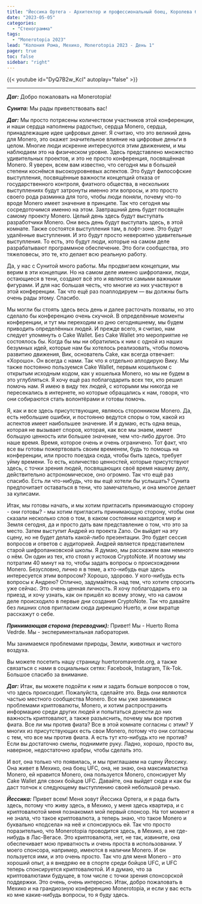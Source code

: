 ```yaml
---
title: "Йессика Ортега - Архитектор и профессиональный боец, Королева бойцов Monero"
date: "2023-05-05"
categories:
  - "Стенограмма"
tags:
  - "Monerotopia 2023"
lead: "Колония Рома, Мехико, Monerotopia 2023 - День 1"
pager: true
toc: false
sidebar: "right"
---
```


{{< youtube id="DyQ7B2w_KcI" autoplay="false" >}}

---

_**Даг:**_ Добро пожаловать на Monerotopia!

_**Сунита:**_ Мы рады приветствовать вас!

_**Даг:**_ Мы просто потрясены количеством участников этой конференции, и наши сердца наполнены радостью, сердца Monero, сердца, принадлежащие идее цифровых денег. Я считаю, что это великий день для Monero, это окажет значительное влияние на цифровые деньги в целом. Многие люди искренне интересуются этим движением, и мы наблюдаем это на физическом уровне. Здесь представлено множество удивительных проектов, и это не просто конференция, посвящённая Monero. Я уверен, всем вам известно, что сегодня мы в большей степени коснёмся высокоуровневых аспектов. Это будут философские выступления, посвящённые важности концепций отказа от государственного контроля, фиатного общества, в нескольких выступлениях будут затронуты именно эти вопросы, и это просто своего рода разминка для того, чтобы люди поняли, почему что-то вроде Monero имеет значение в принципе. Так что сегодня мы сосредоточимся именно на этом. Завтрашний день будет посвящён самому проекту Monero. Целый день здесь будут выступать разработчики Monero. Они весь день будут выступать здесь, в этой комнате. Также состоятся выступления там, в лофт-зоне. Это будут удалённые выступления. И это будут просто невероятно удивительные выступления. То есть, это будут люди, которые на самом деле разрабатывают программное обеспечение. Это боги сообщества, это тяжеловесы, это те, кто делает всю реальную работу.

Да, у нас с Сунитой много работы. Мы продвигаем концепции, мы верим в эти концепции. Но на самом деле именно шифропанки, люди, остающиеся в тени, создают всё это и являются самыми важными фигурами. И для нас большая честь, что многие из них участвуют в этой конференции. Так что ещё раз поаплодируем — вы должны быть очень рады этому. Спасибо.

Мы могли бы стоять здесь весь день и далее расточать похвалы, но это сделало бы конференцию очень скучной. В определённые моменты конференции, и тут мы переходим ко дню сегодняшнему, мы будем приводить определённых людей. И прежде всего, я считаю, нам следует упомянуть о Cake Wallet. Без Cake Wallet это мероприятие не состоялось бы. Когда бы мы ни обратились к ним с одной из наших безумных идей, которые нам бы хотелось реализовать, чтобы помочь развитию движения, Вик, основатель Cake, как всегда отвечает: «Хорошо». Он всегда с нами. Так что я отдельно аплодирую Вику. Мы также постоянно пользуемся Cake Wallet, первым кошельком с открытым исходным кодом, как у кошелька Monero, но мы не будем в это углубляться. Я хочу ещё раз поблагодарить всех тех, кто решил помочь нам. Я имею в виду тех людей, с которыми мы никогда не пересекались в интернете, но которые обращались к нам, говоря, что они собираются стать волонтёрами и готовы помочь.

Я, как и все здесь присутствующие, являюсь сторонником Monero. Да, есть небольшие ошибки, и постоянно ведутся споры о том, какой из аспектов имеет наибольшее значение. И я думаю, есть одна вещь, которая не вызывает споров, которая, как все мы знаем, имеет большую ценность или большее значение, чем что-либо другое. Это наше время. Время, которое очень и очень ограничено. Тот факт, что все вы готовы пожертвовать своим временем, будь то помощь на конференции, или просто поездка сюда, чтобы быть здесь, требует уйму времени. То есть, количество ценностей, которые присутствуют здесь, с точки зрения людей, посвящающих своё время нашему делу, действительно астрономическое, оно огромно. Так что ещё раз спасибо. Есть ли что-нибудь, что вы ещё хотели бы услышать? Сунита предпочитает оставаться в тени, что замечательно, и она многое делает за кулисами.

Итак, мы готовы начать, и мы хотим пригласить принимающую сторону - они готовы? - мы хотим пригласить принимающую сторону, чтобы они сказали несколько слов о том, в каком состоянии находится мир и Земля сегодня, да и просто дать вам представление о том, что это за место. Затем выступит Андрей из проекта Zano. Он выйдет на эту сцену, но не будет делать какой-либо презентации. Это будет сессия вопросов и ответов с аудиторией. Андрей является представителем старой шифропанковской школы. Я думаю, мы расскажем вам немного о нём. Он один из тех, кто стоял у истоков CryptoNote. И поэтому мы потратим 40 минут на то, чтобы задать вопросы о происхождении Monero. Безусловно, лично я в теме, а кто-нибудь еще здесь интересуется этим вопросом? Хорошо, здорово. У кого-нибудь есть вопросы к Андрею? Отлично, задумайтесь над тем, что хотите спросить уже сейчас. Это очень ценная личность. Я хочу поблагодарить его за приезд, и хочу узнать, как он пришёл ко всему этому, что на самом деле происходило в первые дни создания CryptoNote. Так что давайте без лишних слов пригласим сюда дирекцию Huerto, и они вкратце расскажут о себе.

_**Принимающая сторона (переводчик):**_ Привет! Мы - Huerto Roma Vedrde. Мы - экспериментальная лаборатория.

Мы занимаемся проблемами природы, Земли, животных и чистого воздуха.

Вы можете посетить нашу страницу huertoromaverde.org, а также связаться с нами в социальных сетях: Facebook, Instagram, Tik-Tok. Большое спасибо за внимание.

_**Даг:**_ Итак, вы можете подойти к ним и задать больше вопросов о том, что здесь происходит. Пожалуйста, сделайте это. Ведь они являются частью местного сообщества Monero. Все мы уже занимаемся проблемами криптовалюты, Monero, и хотим распространить информацию среди других людей и попытаться донести до них важность криптовалют, а также разъяснить, почему мы все против фиата. Все ли мы против фиата? Все в этой комнате согласны с этим? У многих из присутствующих есть свои Monero, потому что они согласны с тем, что все мы против фиата. А есть тут кто-нибудь кто не против? Если вы достаточно смелы, поднимите руку. Ладно, хорошо, просто вы, наверное, недостаточно храбры, чтобы сделать это.

И вот, она только что появилась, и мы приглашаем на сцену Йессику. Она живет в Мехико, она боец UFC, она, не знаю, она максималистка Monero, ей нравится Monero, она пользуется Monero, спонсирует My Cake Wallet для своих бойцов UFC. Давайте, она выйдет сюда и как бы даст толчок к следующему выступлению своей небольшой речью.

_**Йессика:**_ Привет всем! Меня зовут Йессика Ортега, и я рада быть здесь, потому что живу здесь, в Мехико, у меня здесь квартира, и с криптовалютой меня познакомил мой первый спонсор. На тот момент я не знала, что такое криптовалюта, а теперь знаю, что такое Monero и буквально «подсела» на неё и спонсируюсь ей. Так что просто поразительно, что Monerotopia проводится здесь, в Мехико, а не где-нибудь в Лас-Вегасе. Это криптовалюта, нет, не так, извините, она обеспечивает мою приватность и очень проста в использовании. У моего спонсора, например, имеются в наличии Monero. И он пользуется ими, и это очень просто. Так что для меня Monero - это хороший опыт, а я внедряю ее в спорте среди бойцов UFC, и UFC теперь спонсируется криптовалютой. И я думаю, что за криптовалютами будущее, в том числе с точки зрения спонсорской поддержки. Это очень, очень интересно. Итак, добро пожаловать в Мехико и на грандиозную конференцию Monerotopia, и если у вас есть ко мне какие-нибудь вопросы, то я буду здесь.
